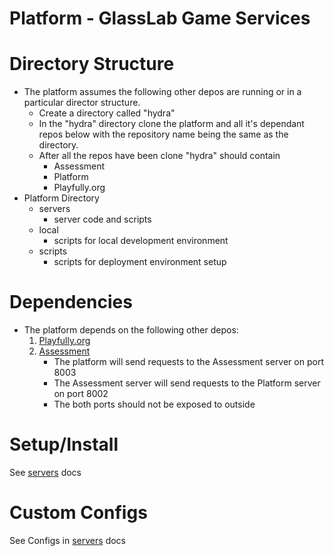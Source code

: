 Platform - GlassLab Game Services
========

Directory Structure
========
* The platform assumes the following other depos are running or in a particular director structure.
   * Create a directory called "hydra"
   * In the "hydra" directory clone the platform and all it's dependant repos below with the repository name being the same as the directory.
   * After all the repos have been clone "hydra" should contain
     * Assessment
     * Platform
     * Playfully.org
* Platform Directory
    * servers
        * server code and scripts
    * local
        * scripts for local development environment
    * scripts
        * scripts for deployment environment setup

Dependencies
========
* The platform depends on the following other depos:
    1. [Playfully.org](https://github.com/GlasslabGames/Playfully.org)
    2. [Assessment](https://github.com/GlasslabGames/Assessment)
        * The platform will send requests to the Assessment server on port 8003
        * The Assessment server will send requests to the Platform server on port 8002
        * The both ports should not be exposed to outside 

Setup/Install
========
See [servers](servers/README.md) docs

Custom Configs
========
See Configs in [servers](servers/README.md#configs) docs

